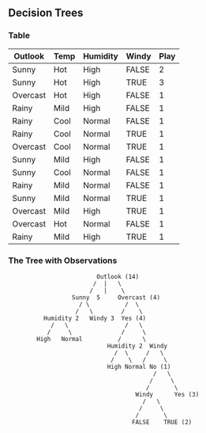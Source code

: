 ## Decision Trees

### Table

| Outlook   | Temp  | Humidity | Windy  | Play |
|-----------|-------|----------|--------|------|
| Sunny     | Hot   | High     | FALSE  | 2    |
| Sunny     | Hot   | High     | TRUE   | 3    |
| Overcast  | Hot   | High     | FALSE  | 1    |
| Rainy     | Mild  | High     | FALSE  | 1    |
| Rainy     | Cool  | Normal   | FALSE  | 1    |
| Rainy     | Cool  | Normal   | TRUE   | 1    |
| Overcast  | Cool  | Normal   | TRUE   | 1    |
| Sunny     | Mild  | High     | FALSE  | 1    |
| Sunny     | Cool  | Normal   | FALSE  | 1    |
| Rainy     | Mild  | Normal   | FALSE  | 1    |
| Sunny     | Mild  | Normal   | TRUE   | 1    |
| Overcast  | Mild  | High     | TRUE   | 1    |
| Overcast  | Hot   | Normal   | FALSE  | 1    |
| Rainy     | Mild  | High     | TRUE   | 1    |


### The Tree with Observations

                             Outlook (14)
                            /  |   \
                           /   |    \
                      Sunny  5     Overcast (4)
                        / \          /  \
                       /   \        /    \
              Humidity 2   Windy 3  Yes (4)
                /   \                /   \
               /     \              /     \
            High   Normal          /      \
                                Humidity 2  Windy
                                  /  \     /   \
                                 /    \   /     \
                                High Normal No (1)
                                             /   \
                                            /     \
                                           /       \
                                        Windy      Yes (3)
                                          /   \
                                         /     \
                                        /       \
                                       FALSE    TRUE (2)



